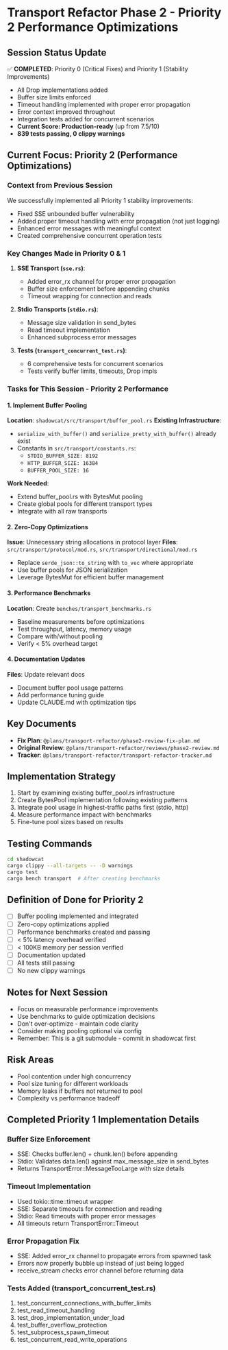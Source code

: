 # Transport Refactor Phase 2 - Priority 2 Performance Optimizations

## Session Status Update
✅ **COMPLETED**: Priority 0 (Critical Fixes) and Priority 1 (Stability Improvements)
- All Drop implementations added
- Buffer size limits enforced
- Timeout handling implemented with proper error propagation
- Error context improved throughout
- Integration tests added for concurrent scenarios
- **Current Score: Production-ready** (up from 7.5/10)
- **839 tests passing, 0 clippy warnings**

## Current Focus: Priority 2 (Performance Optimizations)

### Context from Previous Session
We successfully implemented all Priority 1 stability improvements:
- Fixed SSE unbounded buffer vulnerability
- Added proper timeout handling with error propagation (not just logging)
- Enhanced error messages with meaningful context
- Created comprehensive concurrent operation tests

### Key Changes Made in Priority 0 & 1
1. **SSE Transport (`sse.rs`)**:
   - Added error_rx channel for proper error propagation
   - Buffer size enforcement before appending chunks
   - Timeout wrapping for connection and reads

2. **Stdio Transports (`stdio.rs`)**:
   - Message size validation in send_bytes
   - Read timeout implementation
   - Enhanced subprocess error messages

3. **Tests (`transport_concurrent_test.rs`)**:
   - 6 comprehensive tests for concurrent scenarios
   - Tests verify buffer limits, timeouts, Drop impls

### Tasks for This Session - Priority 2 Performance

#### 1. Implement Buffer Pooling
**Location**: `shadowcat/src/transport/buffer_pool.rs`
**Existing Infrastructure**:
- `serialize_with_buffer()` and `serialize_pretty_with_buffer()` already exist
- Constants in `src/transport/constants.rs`:
  - `STDIO_BUFFER_SIZE: 8192`
  - `HTTP_BUFFER_SIZE: 16384`
  - `BUFFER_POOL_SIZE: 16`

**Work Needed**:
- Extend buffer_pool.rs with BytesMut pooling
- Create global pools for different transport types
- Integrate with all raw transports

#### 2. Zero-Copy Optimizations
**Issue**: Unnecessary string allocations in protocol layer
**Files**: `src/transport/protocol/mod.rs`, `src/transport/directional/mod.rs`
- Replace `serde_json::to_string` with `to_vec` where appropriate
- Use buffer pools for JSON serialization
- Leverage BytesMut for efficient buffer management

#### 3. Performance Benchmarks
**Location**: Create `benches/transport_benchmarks.rs`
- Baseline measurements before optimizations
- Test throughput, latency, memory usage
- Compare with/without pooling
- Verify < 5% overhead target

#### 4. Documentation Updates
**Files**: Update relevant docs
- Document buffer pool usage patterns
- Add performance tuning guide
- Update CLAUDE.md with optimization tips

## Key Documents
- **Fix Plan**: `@plans/transport-refactor/phase2-review-fix-plan.md`
- **Original Review**: `@plans/transport-refactor/reviews/phase2-review.md`
- **Tracker**: `@plans/transport-refactor/transport-refactor-tracker.md`

## Implementation Strategy
1. Start by examining existing buffer_pool.rs infrastructure
2. Create BytesPool implementation following existing patterns
3. Integrate pool usage in highest-traffic paths first (stdio, http)
4. Measure performance impact with benchmarks
5. Fine-tune pool sizes based on results

## Testing Commands
```bash
cd shadowcat
cargo clippy --all-targets -- -D warnings
cargo test
cargo bench transport  # After creating benchmarks
```

## Definition of Done for Priority 2
- [ ] Buffer pooling implemented and integrated
- [ ] Zero-copy optimizations applied
- [ ] Performance benchmarks created and passing
- [ ] < 5% latency overhead verified
- [ ] < 100KB memory per session verified
- [ ] Documentation updated
- [ ] All tests still passing
- [ ] No new clippy warnings

## Notes for Next Session
- Focus on measurable performance improvements
- Use benchmarks to guide optimization decisions
- Don't over-optimize - maintain code clarity
- Consider making pooling optional via config
- Remember: This is a git submodule - commit in shadowcat first

## Risk Areas
- Pool contention under high concurrency
- Pool size tuning for different workloads
- Memory leaks if buffers not returned to pool
- Complexity vs performance tradeoff

## Completed Priority 1 Implementation Details

### Buffer Size Enforcement
- SSE: Checks buffer.len() + chunk.len() before appending
- Stdio: Validates data.len() against max_message_size in send_bytes
- Returns TransportError::MessageTooLarge with size details

### Timeout Implementation
- Used tokio::time::timeout wrapper
- SSE: Separate timeouts for connection and reading
- Stdio: Read timeouts with proper error messages
- All timeouts return TransportError::Timeout

### Error Propagation Fix
- SSE: Added error_rx channel to propagate errors from spawned task
- Errors now properly bubble up instead of just being logged
- receive_stream checks error channel before returning data

### Tests Added (transport_concurrent_test.rs)
1. test_concurrent_connections_with_buffer_limits
2. test_read_timeout_handling  
3. test_drop_implementation_under_load
4. test_buffer_overflow_protection
5. test_subprocess_spawn_timeout
6. test_concurrent_read_write_operations